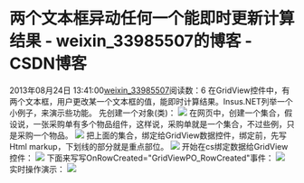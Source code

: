 # 两个文本框异动任何一个能即时更新计算结果 - weixin_33985507的博客 - CSDN博客
2013年08月24日 13:41:00[weixin_33985507](https://me.csdn.net/weixin_33985507)阅读数：6
在GridView控件中，有两个文本框，用户更改某一个文本框的值，能即时计算结果。Insus.NET列举一个小例子，来演示些功能。
先创建一个对象(类)：
![](https://images0.cnblogs.com/blog/28036/201308/24131520-097bb3e74425469092dca9270a325571.gif)
在网页中，创建一个集合，假设说，一张采购单有多个物品组件，这样说，采购单就是一个集合，不过些例，只是采购一个物品。
![](https://images0.cnblogs.com/blog/28036/201308/24131914-94d8db33fa4c435aba249a63139a0bde.gif)
把上面的集合，绑定给GridView数据控件，绑定前，先写Html markup，下划线的部分就是重点部位。
![](https://images0.cnblogs.com/blog/28036/201308/24132324-e28490f6be7c4ce6aebef57dc4501c34.gif)
开始在cs绑定数据给GridView控件：
![](https://images0.cnblogs.com/blog/28036/201308/24132548-f24bdac994664dfeb011eb9cd380af4a.gif)
下面来写写OnRowCreated="GridViewPO_RowCreated"事件：
![](https://images0.cnblogs.com/blog/28036/201308/24133444-ef250bbc952440ed899c0789e7c457c8.gif)
实时操作演示：
![](https://images0.cnblogs.com/blog/28036/201308/24133930-22eed34efd3442d8a10031cc8e01aaa8.gif)
